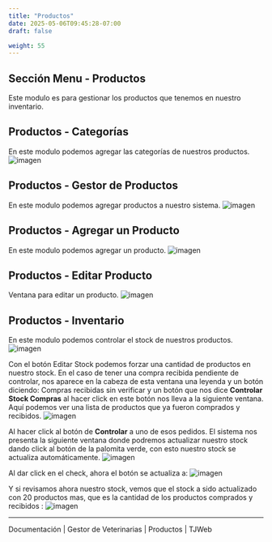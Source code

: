 ```yaml
---
title: "Productos"
date: 2025-05-06T09:45:28-07:00
draft: false

weight: 55
---
```


## Sección Menu - Productos
Este modulo es para gestionar los productos que tenemos en nuestro inventario.

## Productos - Categorías
En este modulo podemos agregar las categorías de nuestros productos.
![imagen](/proyectos/veterinarias/productos_categorias_opt.png)

## Productos - Gestor de Productos
En este modulo podemos agregar productos a nuestro sistema.
![imagen](/proyectos/veterinarias/productos_gestor_productos_opt.png)

## Productos - Agregar un Producto
En este modulo podemos agregar un producto.
![imagen](/proyectos/veterinarias/productos_gestor_agregar_producto_opt.png)

## Productos - Editar Producto
Ventana para editar un producto.
![imagen](/proyectos/veterinarias/productos_gestor_editar_producto_opt.png)

## Productos - Inventario
En este modulo podemos controlar el stock de nuestros productos.
![imagen](/proyectos/veterinarias/productos_inventario_control_opt.png)

Con el botón Editar Stock podemos forzar una cantidad de productos en nuestro stock.
En el caso de tener una compra recibida pendiente de controlar, nos aparece en la cabeza de esta ventana una leyenda y un botón diciendo: Compras recibidas sin verificar y un botón que nos dice **Controlar Stock Compras** al hacer click en este botón nos lleva a la siguiente ventana.
Aquí podemos ver una lista de productos que ya fueron comprados y recibidos.
![imagen](/proyectos/veterinarias/productos_inventario_control_stock_opt.png)

Al hacer click al botón de **Controlar** a uno de esos pedidos.
El sistema nos presenta la siguiente ventana donde podremos actualizar nuestro stock dando click al botón de la palomita verde, con esto nuestro stock se actualiza automáticamente.
![imagen](/proyectos/veterinarias/productos_inventario_control_actualizar_stock_opt.png)

Al dar click en el check, ahora el botón se actualiza a:
![imagen](/proyectos/veterinarias/productos_inventario_stock_actualizado_opt.png)

Y si revisamos ahora nuestro stock, vemos que el stock a sido actualizado con 20 productos mas, que es la cantidad de los productos comprados y recibidos :
![imagen](/proyectos/veterinarias/productos_inventario_stock_actualizado_lista_opt.png)


***
Documentación | Gestor de Veterinarias | Productos | TJWeb

